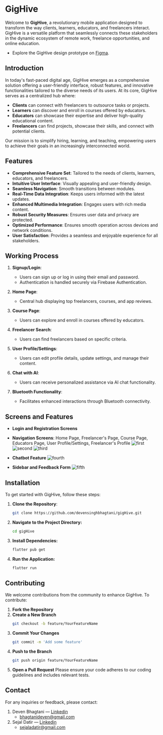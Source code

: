 # GigHive

Welcome to **GigHive**, a revolutionary mobile application designed to transform the way clients, learners, educators, and freelancers interact. GigHive is a versatile platform that seamlessly connects these stakeholders in the dynamic ecosystem of remote work, freelance opportunities, and online education.
- Explore the GigHive design prototype on [Figma](https://www.figma.com/design/P7t2qKc7Ftkc49oxWzKRi5/gigHive?node-id=0%3A1&t=XsxOGt8agSuSFUi1-1).

## Introduction

In today's fast-paced digital age, GigHive emerges as a comprehensive solution offering a user-friendly interface, robust features, and innovative functionalities tailored to the diverse needs of its users. At its core, GigHive serves as a centralized hub where:

- **Clients** can connect with freelancers to outsource tasks or projects.
- **Learners** can discover and enroll in courses offered by educators.
- **Educators** can showcase their expertise and deliver high-quality educational content.
- **Freelancers** can find projects, showcase their skills, and connect with potential clients.

Our mission is to simplify hiring, learning, and teaching, empowering users to achieve their goals in an increasingly interconnected world.

## Features

- **Comprehensive Feature Set**: Tailored to the needs of clients, learners, educators, and freelancers.
- **Intuitive User Interface**: Visually appealing and user-friendly design.
- **Seamless Navigation**: Smooth transitions between modules.
- **Real-Time Data Integration**: Keeps users informed with the latest updates.
- **Enhanced Multimedia Integration**: Engages users with rich media content.
- **Robust Security Measures**: Ensures user data and privacy are protected.
- **Optimized Performance**: Ensures smooth operation across devices and network conditions.
- **User Satisfaction**: Provides a seamless and enjoyable experience for all stakeholders.


## Working Process

1. **Signup/Login**:
   - Users can sign up or log in using their email and password.
   - Authentication is handled securely via Firebase Authentication.

2. **Home Page**:
   - Central hub displaying top freelancers, courses, and app reviews.

3. **Course Page**:
   - Users can explore and enroll in courses offered by educators.

4. **Freelancer Search**:
   - Users can find freelancers based on specific criteria.

5. **User Profile/Settings**:
   - Users can edit profile details, update settings, and manage their content.

6. **Chat with AI**:
   - Users can receive personalized assistance via AI chat functionality.

7. **Bluetooth Functionality**:
   - Facilitates enhanced interactions through Bluetooth connectivity.

## Screens and Features
- **Login and Registration Screens**
- **Navigation Screens**: Home Page, Freelancer's Page, Course Page, Educators Page, User Profile/Settings, Freelancer's Profile
![first](https://github.com/devensinghbhagtani/gigHive/assets/67409912/e7ba65b2-0550-4f64-9e6d-21f097bf6bb3)
![second](https://github.com/devensinghbhagtani/gigHive/assets/67409912/73e0558f-0be0-4738-b484-19e31580b0ed)
![third](https://github.com/devensinghbhagtani/gigHive/assets/67409912/6554fb63-f131-480c-bdcf-5ad23d6527a3)

- **Chatbot Feature**
![fourth](https://github.com/devensinghbhagtani/gigHive/assets/67409912/bdbc293f-3ad6-400d-8f55-3f18030f2e06)

- **Sidebar and Feedback Form**
![fifth](https://github.com/devensinghbhagtani/gigHive/assets/67409912/321c35e1-df07-4752-a03a-09c53a0a61bc)


## Installation

To get started with GigHive, follow these steps:

1. **Clone the Repository**:
   ```sh
   git clone https://github.com/devensinghbhagtani/gigHive.git

2. **Navigate to the Project Directory:**
   ```sh
   cd gigHive
   
3. **Install Dependencies:**
   ```sh
   flutter pub get

4. **Run the Application:**
   ```sh
   flutter run

## Contributing

We welcome contributions from the community to enhance GigHive. To contribute:

1. **Fork the Repository**
2. **Create a New Branch**
   ```sh
   git checkout -b feature/YourFeatureName

3. **Commit Your Changes**
   ```sh
   git commit -m 'Add some feature'
   
4. **Push to the Branch**
   ```sh
   git push origin feature/YourFeatureName
   
5. **Open a Pull Request**
   Please ensure your code adheres to our coding guidelines and includes relevant tests.

## Contact
For any inquiries or feedback, please contact:

1. Deven Bhagtani — [Linkedin](https://www.linkedin.com/in/deven-bhagtani/)
   - bhagtanideven@gmail.com
2. Sejal Datir — [Linkedin](https://www.linkedin.com/in/sejal-datir-897576247/)
   - sejaladatir@gmail.com
